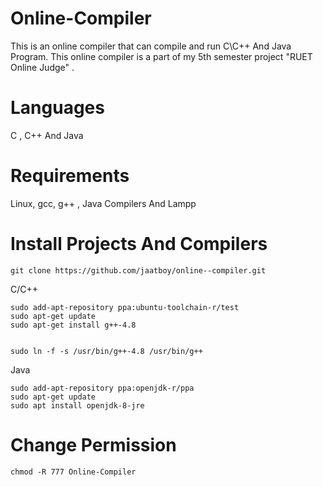 


# Online-Compiler

This is an online compiler that can compile and run C\C++ And Java Program. This online compiler is a part of my 5th semester project
"RUET Online Judge" .

# Languages
C , C++ And Java

# Requirements

Linux, gcc, g++ , Java Compilers And Lampp


# Install Projects And Compilers

```
git clone https://github.com/jaatboy/online--compiler.git

```

C/C++
```
sudo add-apt-repository ppa:ubuntu-toolchain-r/test
sudo apt-get update
sudo apt-get install g++-4.8


sudo ln -f -s /usr/bin/g++-4.8 /usr/bin/g++

```

Java
```
sudo add-apt-repository ppa:openjdk-r/ppa  
sudo apt-get update   
sudo apt install openjdk-8-jre
```
# Change Permission
```
chmod -R 777 Online-Compiler
```
